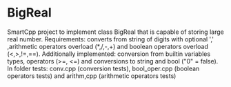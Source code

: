 # BigReal
SmartCpp project to implement class BigReal that is capable of storing large real number.
Requirements: converts from string of digits with optional ',' ,arithmetic operators overload (*,/,-,+) and boolean operators overload (<,>,!=,==).
Additionally implemented: conversion from builtin variables types, operators (>=, <=) and conversions to string and bool ("0" = false).
In folder tests: conv.cpp (conversion tests), bool_oper.cpp (boolean operators tests) and arithm,cpp (arithmetic operators tests)
